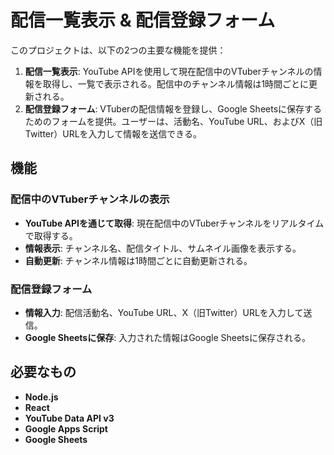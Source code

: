 #  配信一覧表示 & 配信登録フォーム

このプロジェクトは、以下の2つの主要な機能を提供：

1. **配信一覧表示**: YouTube APIを使用して現在配信中のVTuberチャンネルの情報を取得し、一覧で表示される。配信中のチャンネル情報は1時間ごとに更新される。
2. **配信登録フォーム**: VTuberの配信情報を登録し、Google Sheetsに保存するためのフォームを提供。ユーザーは、活動名、YouTube URL、およびX（旧Twitter）URLを入力して情報を送信できる。

## 機能

### 配信中のVTuberチャンネルの表示
- **YouTube APIを通じて取得**: 現在配信中のVTuberチャンネルをリアルタイムで取得する。
- **情報表示**: チャンネル名、配信タイトル、サムネイル画像を表示する。
- **自動更新**: チャンネル情報は1時間ごとに自動更新される。

### 配信登録フォーム
- **情報入力**: 配信活動名、YouTube URL、X（旧Twitter）URLを入力して送信。
- **Google Sheetsに保存**: 入力された情報はGoogle Sheetsに保存される。

## 必要なもの

- **Node.js**
- **React**
- **YouTube Data API v3**
- **Google Apps Script**
- **Google Sheets**

